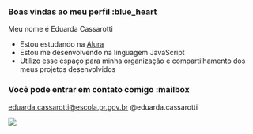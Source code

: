 ### Boas vindas ao meu perfil :blue_heart

Meu nome é Eduarda Cassarotti

- Estou estudando na [Alura](https://www.alura.com.br)
- Estou me desenvolvendo na linguagem JavaScript
- Utilizo esse espaço para minha organização e compartilhamento dos meus projetos desenvolvidos

### Você pode entrar em contato comigo :mailbox

eduarda.cassarotti@escola.pr.gov.br
@eduarda.cassarotti

![](https://media1.tenor.com/m/aPgTU-Z9j1MAAAAd/funny-dogs-cute.gif)
